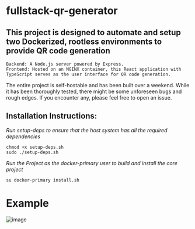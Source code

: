 # fullstack-qr-generator
## This project is designed to automate and setup two Dockerized, rootless environments to provide QR code generation

    Backend: A Node.js server powered by Express.
    Frontend: Hosted on an NGINX container, this React application with TypeScript serves as the user interface for QR code generation.

The entire project is self-hostable and has been built over a weekend. While it has been thoroughly tested, there might be some unforeseen bugs and rough edges. If you encounter any, please feel free to open an issue.

## Installation Instructions:

*Run setup-deps to ensure that the host system has all the required dependencies*

```
chmod +x setup-deps.sh
sudo ./setup-deps.sh
```

*Run the Project as the docker-primary user to build and install the core project*

```
su docker-primary install.sh
```

# Example

![image](https://github.com/error-try-again/fullstack-qr-generator/assets/19685177/1d1ef425-5ca0-402c-b2b6-914bf4c0907d)
